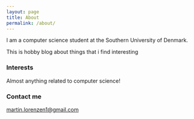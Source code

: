 ```yaml
---
layout: page
title: About
permalink: /about/
---
```


I am a computer science student at the Southern University of Denmark.

This is hobby blog about things that i find interesting 

### Interests
Almost anything related to computer science!

### Contact me

[martin.lorenzen1@gmail.com](mailto:martin.lorenzen1@gmail.com)
